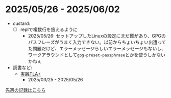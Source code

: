 # 2025/05/26 - 2025/06/02

- custard:
    - [ ] replで複数行を扱えるように
        - 2025/05/26: セットアップしたLinuxの設定にまだ難があり、GPGのパスフレーズがうまく入力できない。以前からちょいちょい出遭ってた問題だけど、エラーメッセージらしいエラーメッセージもないし、ワークアラウンドとして`gpg-preset-passphrase`とかを使うしかないかねぇ
- 読書など:
    - [実践TLA+](https://www.shoeisha.co.jp/book/detail/9784798169163)
        - 2025/03/25 - 2025/05/26

[先週の記録はこちら](https://github.com/igrep/daily-commits/blob/8fda89788ef93c4fd78879bcdcfd8e2bb945acb5/yesterday.md)
